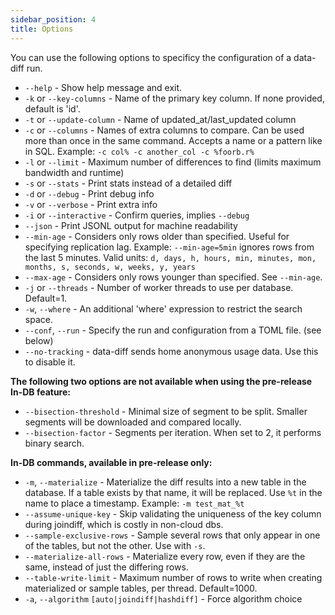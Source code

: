 ```yaml
---
sidebar_position: 4
title: Options
---
```


You can use the following options to specificy the configuration of a data-diff run.

- `--help` - Show help message and exit.
- `-k` or `--key-columns` - Name of the primary key column. If none provided, default is 'id'.
- `-t` or `--update-column` - Name of updated_at/last_updated column
- `-c` or `--columns` - Names of extra columns to compare.  Can be used more than once in the same command.
                          Accepts a name or a pattern like in SQL.
                          Example: `-c col% -c another_col -c %foorb.r%`
- `-l` or `--limit` - Maximum number of differences to find (limits maximum bandwidth and runtime)
- `-s` or `--stats` - Print stats instead of a detailed diff
- `-d` or `--debug` - Print debug info
- `-v` or `--verbose` - Print extra info
- `-i` or `--interactive` - Confirm queries, implies `--debug`
- `--json` - Print JSONL output for machine readability
- `--min-age` - Considers only rows older than specified. Useful for specifying replication lag.
                  Example: `--min-age=5min` ignores rows from the last 5 minutes.
                  Valid units: `d, days, h, hours, min, minutes, mon, months, s, seconds, w, weeks, y, years`
- `--max-age` - Considers only rows younger than specified. See `--min-age`.
- `-j` or `--threads` - Number of worker threads to use per database. Default=1.
- `-w`, `--where` - An additional 'where' expression to restrict the search space.
- `--conf`, `--run` - Specify the run and configuration from a TOML file. (see below)
- `--no-tracking` - data-diff sends home anonymous usage data. Use this to disable it.

**The following two options are not available when using the pre-release In-DB feature:**

- `--bisection-threshold` - Minimal size of segment to be split. Smaller segments will be downloaded and compared locally.
- `--bisection-factor` - Segments per iteration. When set to 2, it performs binary search.

**In-DB commands, available in pre-release only:**
- `-m`, `--materialize` - Materialize the diff results into a new table in the database.
                            If a table exists by that name, it will be replaced.
                            Use `%t` in the name to place a timestamp.
                            Example: `-m test_mat_%t`
- `--assume-unique-key` - Skip validating the uniqueness of the key column during joindiff, which is costly in non-cloud dbs.
- `--sample-exclusive-rows` - Sample several rows that only appear in one of the tables, but not the other. Use with `-s`.
- `--materialize-all-rows` -  Materialize every row, even if they are the same, instead of just the differing rows.
- `--table-write-limit` - Maximum number of rows to write when creating materialized or sample tables, per thread. Default=1000.
- `-a`, `--algorithm` `[auto|joindiff|hashdiff]` - Force algorithm choice